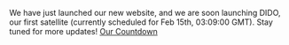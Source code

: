We have just launched our new website, and we are soon launching DIDO, our first satellite (currently scheduled for Feb 15th, 03:09:00 GMT).
Stay tuned for more updates!
[Our Countdown](/#dashboard)
